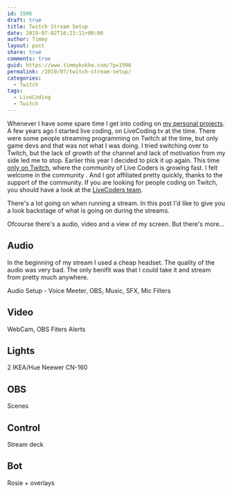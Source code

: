 ```yaml
---
id: 1996
draft: true
title: Twitch Stream Setup
date: 2019-07-02T16:23:11+00:00
author: Timmy
layout: post
share: true
comments: true
guid: https://www.timmykokke.com/?p=1996
permalink: /2019/07/twitch-stream-setup/
categories:
  - Twitch
tags:
  - LiveCoding
  - Twitch
---
```


Whenever I have some spare time I get into coding on [my personal projects](https://github.com/sorskoot). A few years ago I started live coding, on LiveCoding.tv at the time. There were some people streaming programming on Twitch at the time, but only game devs and that was not what I was doing. I tried switching over to Twitch, but the lack of growth of the channel and lack of motivation from my side led me to stop. Earlier this year I decided to pick it up again. This time [only on Twitch](https://www.twitch.tv/sorskoot), where the community of Live Coders is growing fast. I felt welcome in the community . And I got affiliated pretty quickly, thanks to the support of the community. If you are looking for people coding on Twitch, you should have a look at the [LiveCoders team](https://www.twitch.tv/team/livecoders).

There's a lot going on when running a stream. In this post I'd like to give you a look backstage of what is going on during the streams.

Ofcourse there's a audio, video and a view of my screen. But there's more...

<!--  Intro -->

## Audio

In the beginning of my stream I used a cheap headset. The quality of the audio was very bad. The only benifit was that I could take it and stream from pretty much anywhere.

Audio Setup - Voice Meeter, OBS, Music, SFX, Mic
Filters

## Video

WebCam, OBS Fiters
Alerts

## Lights

2 IKEA/Hue
Neewer CN-160

## OBS

Scenes

## Control

Stream deck

## Bot

Rosie + overlays